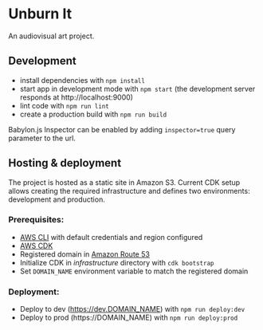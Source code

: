 # Unburn It

An audiovisual art project.

## Development

- install dependencies with `npm install`
- start app in development mode with `npm start` (the development server responds at http://localhost:9000)
- lint code with `npm run lint`
- create a production build with `npm run build`

Babylon.js Inspector can be enabled by adding `inspector=true` query parameter to the url.

## Hosting & deployment

The project is hosted as a static site in Amazon S3. Current CDK setup allows creating the required infrastructure and defines two environments: development and production.

### Prerequisites:

- [AWS CLI](https://aws.amazon.com/cli/) with default credentials and region configured
- [AWS CDK](https://aws.amazon.com/cdk/)
- Registered domain in [Amazon Route 53](https://aws.amazon.com/route53/)
- Initialize CDK in _infrastructure_ directory with `cdk bootstrap`
- Set `DOMAIN_NAME` environment variable to match the registered domain

### Deployment:

- Deploy to dev (https://dev.DOMAIN_NAME) with `npm run deploy:dev`
- Deploy to prod (https://DOMAIN_NAME) with `npm run deploy:prod`
